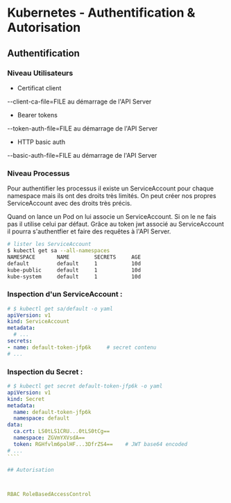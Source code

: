 # Kubernetes - Authentification & Autorisation

## Authentification

### Niveau Utilisateurs

- Certificat client

--client-ca-file=FILE au démarrage de l'API Server

- Bearer tokens

--token-auth-file=FILE au démarrage de l'API Server

- HTTP basic auth

--basic-auth-file=FILE au démarrage de l'API Server

### Niveau Processus

Pour authentifier les processus il existe un ServiceAccount pour chaque namespace mais ils ont des droits très limités. On peut créer nos propres ServiceAccount avec des droits très précis.

Quand on lance un Pod on lui associe un ServiceAccount. Si on le ne fais pas il utilise celui par défaut. Grâce au token jwt associé au ServiceAccount il pourra s'authentfier et faire des requêtes à l'API Server. 

````bash
# lister les ServiceAccount
$ kubectl get sa --all-namespaces
NAMESPACE       NAME        SECRETS     AGE
default         default     1           10d
kube-public     default     1           10d
kube-system     default     1           10d
````

### Inspection d'un ServiceAccount :

````yaml
# $ kubectl get sa/default -o yaml
apiVersion: v1
kind: ServiceAccount
metadata:
  # ...
secrets:
- name: default-token-jfp6k     # secret contenu
# ...
````

### Inspection du Secret :

`````yaml
# $ kubectl get secret default-token-jfp6k -o yaml
apiVersion: v1
kind: Secret
metadata:
  name: default-token-jfp6k
  namespace: default
data:
  ca.crt: LS0tLS1CRU...0tLS0tCg==
  namespace: ZGVmYXVsdA==
  token: RGHfvlm6polHF...3DfrZS4==    # JWT base64 encoded
# ...
````

## Autorisation



RBAC RoleBasedAccessControl
